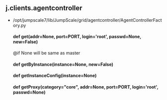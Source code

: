 ## j.clients.agentcontroller

- /opt/jumpscale7/lib/JumpScale/grid/agentcontroller/AgentControllerFactory.py

    #### def get(addr=None, port=PORT, login='root', passwd=None, new=False) 
    
    @if None will be same as master
    #### def getByInstance(instance=None, new=False) 
    #### def getInstanceConfig(instance=None) 
    #### def getProxy(category="core", addr=None, port=PORT, login='root', passwd=None) 
